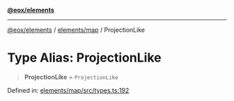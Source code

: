 [**@eox/elements**](../../../README.md)

***

[@eox/elements](../../../modules.md) / [elements/map](../README.md) / ProjectionLike

# Type Alias: ProjectionLike

> **ProjectionLike** = `ProjectionLike`

Defined in: [elements/map/src/types.ts:192](https://github.com/EOX-A/EOxElements/blob/2959304700f39ffdecbdb918952cf7500528a204/elements/map/src/types.ts#L192)
